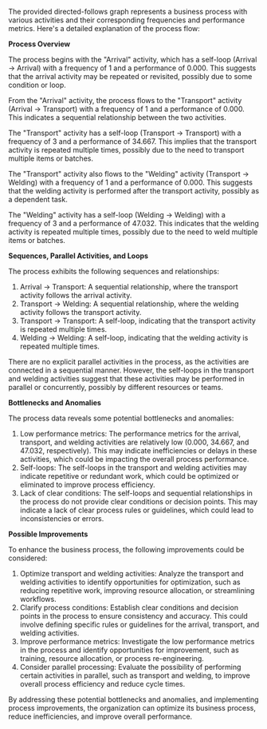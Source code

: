 The provided directed-follows graph represents a business process with various activities and their corresponding frequencies and performance metrics. Here's a detailed explanation of the process flow:

**Process Overview**

The process begins with the "Arrival" activity, which has a self-loop (Arrival -> Arrival) with a frequency of 1 and a performance of 0.000. This suggests that the arrival activity may be repeated or revisited, possibly due to some condition or loop.

From the "Arrival" activity, the process flows to the "Transport" activity (Arrival -> Transport) with a frequency of 1 and a performance of 0.000. This indicates a sequential relationship between the two activities.

The "Transport" activity has a self-loop (Transport -> Transport) with a frequency of 3 and a performance of 34.667. This implies that the transport activity is repeated multiple times, possibly due to the need to transport multiple items or batches.

The "Transport" activity also flows to the "Welding" activity (Transport -> Welding) with a frequency of 1 and a performance of 0.000. This suggests that the welding activity is performed after the transport activity, possibly as a dependent task.

The "Welding" activity has a self-loop (Welding -> Welding) with a frequency of 3 and a performance of 47.032. This indicates that the welding activity is repeated multiple times, possibly due to the need to weld multiple items or batches.

**Sequences, Parallel Activities, and Loops**

The process exhibits the following sequences and relationships:

1. Arrival -> Transport: A sequential relationship, where the transport activity follows the arrival activity.
2. Transport -> Welding: A sequential relationship, where the welding activity follows the transport activity.
3. Transport -> Transport: A self-loop, indicating that the transport activity is repeated multiple times.
4. Welding -> Welding: A self-loop, indicating that the welding activity is repeated multiple times.

There are no explicit parallel activities in the process, as the activities are connected in a sequential manner. However, the self-loops in the transport and welding activities suggest that these activities may be performed in parallel or concurrently, possibly by different resources or teams.

**Bottlenecks and Anomalies**

The process data reveals some potential bottlenecks and anomalies:

1. Low performance metrics: The performance metrics for the arrival, transport, and welding activities are relatively low (0.000, 34.667, and 47.032, respectively). This may indicate inefficiencies or delays in these activities, which could be impacting the overall process performance.
2. Self-loops: The self-loops in the transport and welding activities may indicate repetitive or redundant work, which could be optimized or eliminated to improve process efficiency.
3. Lack of clear conditions: The self-loops and sequential relationships in the process do not provide clear conditions or decision points. This may indicate a lack of clear process rules or guidelines, which could lead to inconsistencies or errors.

**Possible Improvements**

To enhance the business process, the following improvements could be considered:

1. Optimize transport and welding activities: Analyze the transport and welding activities to identify opportunities for optimization, such as reducing repetitive work, improving resource allocation, or streamlining workflows.
2. Clarify process conditions: Establish clear conditions and decision points in the process to ensure consistency and accuracy. This could involve defining specific rules or guidelines for the arrival, transport, and welding activities.
3. Improve performance metrics: Investigate the low performance metrics in the process and identify opportunities for improvement, such as training, resource allocation, or process re-engineering.
4. Consider parallel processing: Evaluate the possibility of performing certain activities in parallel, such as transport and welding, to improve overall process efficiency and reduce cycle times.

By addressing these potential bottlenecks and anomalies, and implementing process improvements, the organization can optimize its business process, reduce inefficiencies, and improve overall performance.
